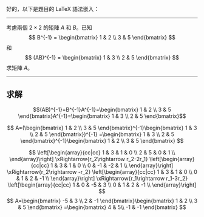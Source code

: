 好的，以下是題目的 LaTeX 語法嵌入：

---

考慮兩個 $2 \times 2$ 的矩陣 $A$ 和 $B$。已知
$$
B^{-1} = \begin{bmatrix} 1 & 2 \\ 3 & 5 \end{bmatrix} 
$$
和
$$
 (AB)^{-1} = \begin{bmatrix} 1 & 3 \\ 2 & 5 \end{bmatrix} 
$$
求矩陣 $A$。

---

## 求解

$$(AB)^{-1}=B^{-1}A^{-1}=\begin{bmatrix} 1 & 2 \\ 3 & 5 \end{bmatrix}A^{-1}=\begin{bmatrix} 1 & 3 \\ 2 & 5 \end{bmatrix}$$

$$
A=(\begin{bmatrix} 1 & 2 \\ 3 & 5 \end{bmatrix}^{-1}\begin{bmatrix} 1 & 3 \\ 2 & 5 \end{bmatrix})^{-1}
=\begin{bmatrix} 1 & 3 \\ 2 & 5 \end{bmatrix}^{-1}\begin{bmatrix} 1 & 2 \\ 3 & 5 \end{bmatrix}
$$


$$
\left[\begin{array}{cc|cc}
1 & 3 & 1 & 0 \\
2 & 5 & 0 & 1 \\
\end{array}\right]
\xRightarrow{r_2\rightarrow r_2-2r_1} 
\left[\begin{array}{cc|cc}
1 & 3 & 1 & 0 \\
0 & -1 & -2 & 1 \\
\end{array}\right]
\xRightarrow{r_2\rightarrow -r_2} 
\left[\begin{array}{cc|cc}
1 & 3 & 1 & 0 \\
0 & 1 & 2 & -1 \\
\end{array}\right]
\xRightarrow{r_1\rightarrow r_1-3r_2} 
\left[\begin{array}{cc|cc}
1 & 0 & -5 & 3 \\
0 & 1 & 2 & -1 \\
\end{array}\right]
$$
$$
A=\begin{bmatrix} -5 & 3 \\ 2 & -1 \end{bmatrix}\begin{bmatrix} 1 & 2 \\ 3 & 5 \end{bmatrix}
=\begin{bmatrix} 4 & 5\\ -1 & -1 \end{bmatrix}
$$


